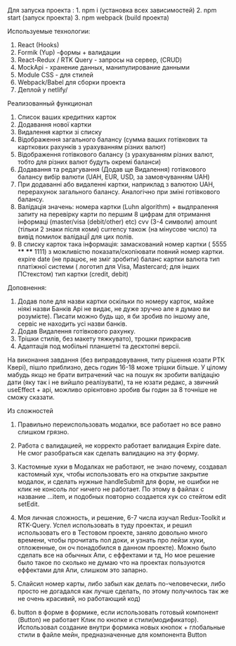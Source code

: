 Для запуска проекта : 1. npm i (установка всех зависимостей) 2. npm start (запуск проекта) 3. npm webpack (build проекта)

Используемые технологии:

1. React (Hooks)
2. Formik (Yup) -формы + валидации
3. React-Redux / RTK Query - запросы на сервер, (CRUD)
4. MockApi - хранение данных, манипулирование данными
5. Module CSS - для стилей
6. Webpack/Babel для сборки проекта
7. Деплой у netlify/

Реализованный функционал

1. Список ваших кредитних карток
2. Додавання нової картки
3. Видалення картки зі списку
4. Відображення загального балансу (сумма ваших готівкових та карткових рахунків з урахуванням різних валют)
5. Відображення готівкового балансу (з урахуванням різних валют, тобто для різних валют будуть окремі баланси)
6. Додавання та редагування (Додав ще Видалення) готівкового балансу
   вибір валюти (UAH, EUR, USD, за замовчуванням UAH)
7. При додаванні або видаленні картки, наприклад з валютою UAH, перерахунок загального балансу. Аналогічно при зміні готівкового балансу.
8. Валідація значень:
   номера картки (Luhn algorithm) + выдпралення запиту на перевірку карти по першим 8 цифрам для отримання інформаці (master/visa (debit/other) etc)
   cvv (3-4 символи)
   amount (тільки 2 знаки після коми)
   currency
   також (на мінусове число)
   та вивід помилок валідаціЇ для цих полів.
9. В списку карток така інформація:
   замаскований номер картки ( 5555 \***\* \*\*** 1111) з можливістю показати/скопіювати повний номер картки.
   expire date (не працює, не зміг зробити)
   баланс картки
   валюта
   тип платіжної системи ( логотип для Visa, Mastercard; для інших ПСтекстом)
   тип картки (credit, debit)

Доповнення:

1. Додав поле для назви картки оскільки по номеру карток, майже ніякі назви Банків Арі не видає, не дуже зручно але я думаю ви розумієте). Писати можно будь що, я би зробив по іншому але, сервіс не находить усі назви банків.
2. Додав Видалення готівкового рахунку.
3. Трішки стилів, без макету тяжкувато), трошки прикрасив
4. Адаптація под мобільні планшетні та десктопні версіі.

На виконання завдання (без виправдовування, типу рішення юзати РТК Квері), пішло приблизно, десь годин 16-18 може трішки більше. У цілому мабудь якщо не брати витрачений час на пошук як зробити валідацію дати (яку так і не вийшло реалізувати), та не юзати редакс, а звичний useEffect + api, можливо орієнтовно зробив бы годин за 8 точніше не сможу сказати.

Из сложностей

1. Правильно переиспользовать модалки, все работает но все равно слишком грязно.

2. Работа с валидацией, не корректо работает валидация Expire date. Не смог разобраться как сделать валидацию на эту форму.

3. Кастомные хуки в Модалках не работают, не знаю почему, создавал кастомный хук, чтобы использовать его на открытие закрытие модалок, и сделать нужные handleSubmit для форм, не ошибки не клик не консоль лог ничего не работает. По этому в файлах с название ...item, и подобных повторно создается хук со стейтом edit setEdit.

4. Моя личная сложность, и решение, 6-7 числа изучал Redux-Toolkit и RTK-Query. Успел использовать в туду проектах, и решил использовать его в Тестовом проекте, заняло довольно много времени, чтобы прочитать пол доки, и узнать про лейзи хуки, отложенные, он оч понадобился в данном проекте). Можно было сделать все на обычных Апи, с еффектами и тд, Но мое решение было такое по сколько не думаю что на проектах пользуются еффектами для Апи, слишком это запарно.

5. Слайсил номер карты, либо забыл как делать по-человечески, либо просто не догадался как лучше сделать, по этому получилось так же не очень красивий, но работающий код)

6. button в форме в формике, если использовать готовый компонент (Button) не работает Клик по кнопке и стили(модификатор). Использовал создание внутри формика новых кнопок + глобальные стили в файле мейн, предназначенные для компонента Button
